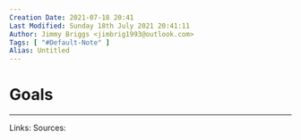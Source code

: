 ```yaml
---
Creation Date: 2021-07-18 20:41
Last Modified: Sunday 18th July 2021 20:41:11
Author: Jimmy Briggs <jimbrig1993@outlook.com>
Tags: [ "#Default-Note" ]
Alias: Untitled
---
```


# Goals



***
Links:
Sources: